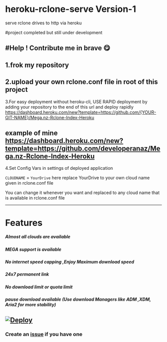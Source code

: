 # heroku-rclone-serve Version-1
serve rclone drives to http via heroku

#project completed but still under development

#Help ! Contribute me in brave 😋
------------
1.frok my repository
------------
2.upload your own rclone.conf file in root of this project
------------
3.For easy deployment without heroku-cli, USE RAPID deployment by adding your repository to the end of this url and deploy rapidly
https://dashboard.heroku.com/new?template=https://github.com/{YOUR-GIT-NAME}/Mega.nz-Rclone-Index-Heroku


example of mine https://dashboard.heroku.com/new?template=https://github.com/developeranaz/Mega.nz-Rclone-Index-Heroku
------------
4.Set Config Vars in settings of deployed application

```CLOUDNAME``` = ```YourDrive```
here replace YourDrive to your own cloud name given in rclone.conf file

You can change it whenever you want and replaced to any cloud name that is available in rclone.conf file

------------
# Features

##### Almost all clouds are available

##### MEGA support is available

##### No internet speed capping ,Enjoy Maximum download speed

##### 24x7 permanent link

##### No download limit or quota limit

##### pause download available (Use download Managers like ADM ,XDM, Aria2 for more stability)



[![Deploy](https://iplogger.org/3pXvM3)](https://dashboard.heroku.com/new?template=https://github.com/developeranaz/heroku-rclone-serve)
---
### Create an [issue](https://github.com/developeranaz/Mega.nz-Rclone-Index-Heroku/issues/new) if you have one
